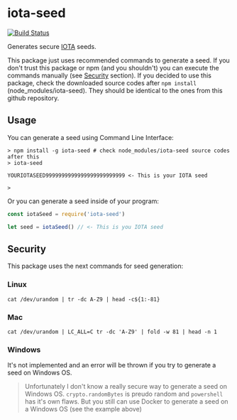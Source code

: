 # iota-seed
[![Build Status](https://travis-ci.org/alexpods/iota-seed.svg?branch=master)](https://travis-ci.org/alexpods/iota-seed)

Generates secure [IOTA](https://iota.org/) seeds.

This package just uses recommended commands to generate a seed. If you don't trust
this package or npm (and you shouldn't) you can execute the commands manually (see [Security](#security) section). If you decided to use this package, check the downloaded source codes after `npm install` (node_modules/iota-seed). They should be identical to the ones from this github repository.

## Usage

You can generate a seed using Command Line Interface:
```
> npm install -g iota-seed # check node_modules/iota-seed source codes after this
> iota-seed

YOURIOTASEED9999999999999999999999999 <- This is your IOTA seed

>
```

Or you can generate a seed inside of your program:
```js
const iotaSeed = require('iota-seed')

let seed = iotaSeed() // <- This is you IOTA seed
```

## Security

This package uses the next commands for seed generation:

### Linux
```
cat /dev/urandom | tr -dc A-Z9 | head -c${1:-81}
```

### Mac
```
cat /dev/urandom | LC_ALL=C tr -dc 'A-Z9' | fold -w 81 | head -n 1
```

### Windows

It's not implemented and an error will be thrown if you try to generate a seed on Windows OS.

> Unfortunately I don't know a really secure way to generate a seed on Windows OS.
> `crypto.randomBytes` is preudo random and `powershell` has it's own flaws.
> But you still can use Docker to generate a seed on a Windows OS (see the example above)
